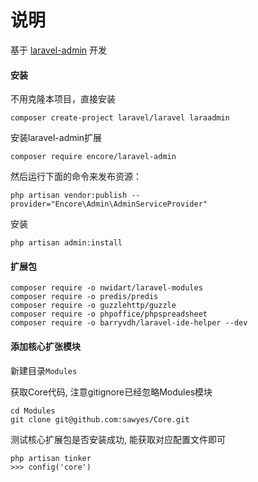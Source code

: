 # 说明

基于 [laravel-admin](http://laravel-admin.org/docs/#/zh/model-tree?id=%E4%BD%BF%E7%94%A8%E6%96%B9%E6%B3%95) 开发

#### 安装

不用克隆本项目，直接安装

```
composer create-project laravel/laravel laraadmin
```

安装laravel-admin扩展

```
composer require encore/laravel-admin
```

然后运行下面的命令来发布资源：

```
php artisan vendor:publish --provider="Encore\Admin\AdminServiceProvider"
```

安装
```
php artisan admin:install
```

#### 扩展包

```
composer require -o nwidart/laravel-modules 
composer require -o predis/predis
composer require -o guzzlehttp/guzzle
composer require -o phpoffice/phpspreadsheet
composer require -o barryvdh/laravel-ide-helper --dev
```

#### 添加核心扩张模块

新建目录`Modules`

获取Core代码, 注意gitignore已经忽略Modules模块

```
cd Modules
git clone git@github.com:sawyes/Core.git
```

测试核心扩展包是否安装成功, 能获取对应配置文件即可

```
php artisan tinker
>>> config('core')
```


